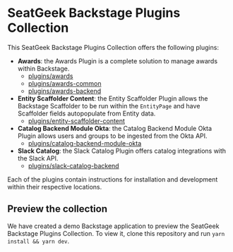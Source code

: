 # SeatGeek Backstage Plugins Collection

This SeatGeek Backstage Plugins Collection offers the following plugins:

- **Awards**: the Awards Plugin is a complete solution to manage awards within Backstage.
  - [plugins/awards](plugins/awards)
  - [plugins/awards-common](plugins/awards-common)
  - [plugins/awards-backend](plugins/awards-backend)
- **Entity Scaffolder Content**: the Entity Scaffolder Plugin allows the Backstage Scaffolder to be run within the `EntityPage` and have Scaffolder fields autopopulate from Entity data.
  - [plugins/entity-scaffolder-content](plugins/entity-scaffolder-content/)
- **Catalog Backend Module Okta**: the Catalog Backend Module Okta Plugin allows users and groups to be ingested from the Okta API.
  - [plugins/catalog-backend-module-okta](plugins/catalog-backend-module-okta)
- **Slack Catalog**: the Slack Catalog Plugin offers catalog integrations with the Slack API.
  - [plugins/slack-catalog-backend](plugins/slack-catalog-backend/)

Each of the plugins contain instructions for installation and development within
their respective locations.

## Preview the collection

We have created a demo Backstage application to preview the SeatGeek Backstage Plugins Collection. To view it, clone this repository and run `yarn install && yarn dev`.
